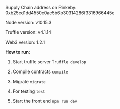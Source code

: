 Supply Chain address on Rinkeby: 0xb25cd1dd4550c0ae5b6b30314286f3316966445e

Node version: v10.15.3

Truffle version: v4.1.14

Web3 version: 1.2.1


**How to run:** 

1. Start truffle server `Truffle develop `

2. Compile contracts `compile`

3. Migrate `migrate`

4. For testing `test`

5. Start the front end `npm run dev`

